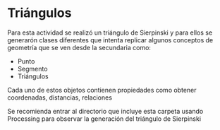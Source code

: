 # Triángulos

Para esta actividad se realizó un triángulo de Sierpinski y para ellos se generarón clases diferentes que intenta replicar algunos conceptos
de geometría que se ven desde la secundaria como:
* Punto
* Segmento
* Triángulos

Cada uno de estos objetos contienen propiedades como obtener coordenadas, distancias, relaciones

Se recomienda entrar al directorio que incluye esta carpeta usando Processing para observar la generación del triángulo de Sierpinski
